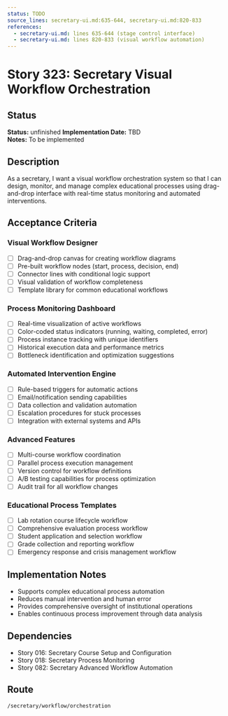 ```yaml
---
status: TODO
source_lines: secretary-ui.md:635-644, secretary-ui.md:820-833
references:
  - secretary-ui.md: lines 635-644 (stage control interface)
  - secretary-ui.md: lines 820-833 (visual workflow automation)
---
```

# Story 323: Secretary Visual Workflow Orchestration

## Status
**Status:** unfinished
**Implementation Date:** TBD  
**Notes:** To be implemented

## Description
As a secretary, I want a visual workflow orchestration system so that I can design, monitor, and manage complex educational processes using drag-and-drop interface with real-time status monitoring and automated interventions.

## Acceptance Criteria

### Visual Workflow Designer
- [ ] Drag-and-drop canvas for creating workflow diagrams
- [ ] Pre-built workflow nodes (start, process, decision, end)
- [ ] Connector lines with conditional logic support
- [ ] Visual validation of workflow completeness
- [ ] Template library for common educational workflows

### Process Monitoring Dashboard
- [ ] Real-time visualization of active workflows
- [ ] Color-coded status indicators (running, waiting, completed, error)
- [ ] Process instance tracking with unique identifiers
- [ ] Historical execution data and performance metrics
- [ ] Bottleneck identification and optimization suggestions

### Automated Intervention Engine
- [ ] Rule-based triggers for automatic actions
- [ ] Email/notification sending capabilities
- [ ] Data collection and validation automation
- [ ] Escalation procedures for stuck processes
- [ ] Integration with external systems and APIs

### Advanced Features
- [ ] Multi-course workflow coordination
- [ ] Parallel process execution management
- [ ] Version control for workflow definitions
- [ ] A/B testing capabilities for process optimization
- [ ] Audit trail for all workflow changes

### Educational Process Templates
- [ ] Lab rotation course lifecycle workflow
- [ ] Comprehensive evaluation process workflow
- [ ] Student application and selection workflow
- [ ] Grade collection and reporting workflow
- [ ] Emergency response and crisis management workflow

## Implementation Notes
- Supports complex educational process automation
- Reduces manual intervention and human error
- Provides comprehensive oversight of institutional operations
- Enables continuous process improvement through data analysis

## Dependencies
- Story 016: Secretary Course Setup and Configuration
- Story 018: Secretary Process Monitoring
- Story 082: Secretary Advanced Workflow Automation

## Route
`/secretary/workflow/orchestration`
